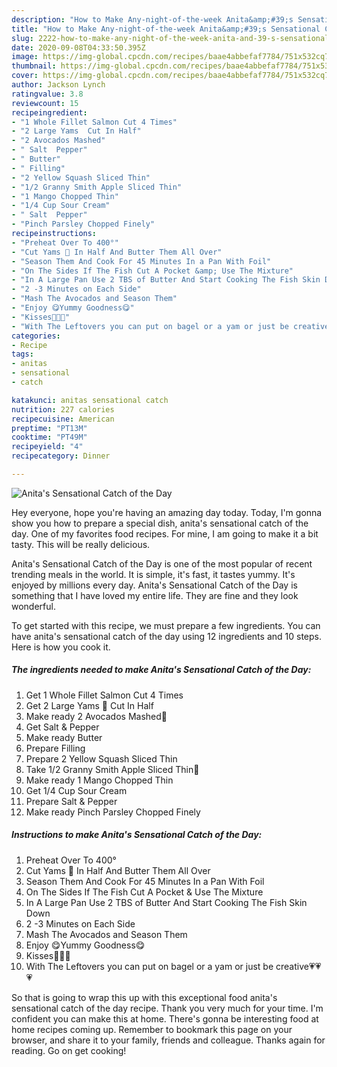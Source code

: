 ```yaml
---
description: "How to Make Any-night-of-the-week Anita&amp;#39;s Sensational Catch of the Day"
title: "How to Make Any-night-of-the-week Anita&amp;#39;s Sensational Catch of the Day"
slug: 2222-how-to-make-any-night-of-the-week-anita-and-39-s-sensational-catch-of-the-day
date: 2020-09-08T04:33:50.395Z
image: https://img-global.cpcdn.com/recipes/baae4abbefaf7784/751x532cq70/anitas-sensational-catch-of-the-day-recipe-main-photo.jpg
thumbnail: https://img-global.cpcdn.com/recipes/baae4abbefaf7784/751x532cq70/anitas-sensational-catch-of-the-day-recipe-main-photo.jpg
cover: https://img-global.cpcdn.com/recipes/baae4abbefaf7784/751x532cq70/anitas-sensational-catch-of-the-day-recipe-main-photo.jpg
author: Jackson Lynch
ratingvalue: 3.8
reviewcount: 15
recipeingredient:
- "1 Whole Fillet Salmon Cut 4 Times"
- "2 Large Yams  Cut In Half"
- "2 Avocados Mashed"
- " Salt  Pepper"
- " Butter"
- " Filling"
- "2 Yellow Squash Sliced Thin"
- "1/2 Granny Smith Apple Sliced Thin"
- "1 Mango Chopped Thin"
- "1/4 Cup Sour Cream"
- " Salt  Pepper"
- "Pinch Parsley Chopped Finely"
recipeinstructions:
- "Preheat Over To 400°"
- "Cut Yams 🍠 In Half And Butter Them All Over"
- "Season Them And Cook For 45 Minutes In a Pan With Foil"
- "On The Sides If The Fish Cut A Pocket &amp; Use The Mixture"
- "In A Large Pan Use 2 TBS of Butter And Start Cooking The Fish Skin Down"
- "2 -3 Minutes on Each Side"
- "Mash The Avocados and Season Them"
- "Enjoy 😋Yummy Goodness😋"
- "Kisses💋💋💋"
- "With The Leftovers you can put on bagel or a yam or just be creative💗💗💗"
categories:
- Recipe
tags:
- anitas
- sensational
- catch

katakunci: anitas sensational catch 
nutrition: 227 calories
recipecuisine: American
preptime: "PT13M"
cooktime: "PT49M"
recipeyield: "4"
recipecategory: Dinner

---
```



![Anita&#39;s Sensational Catch of the Day](https://img-global.cpcdn.com/recipes/baae4abbefaf7784/751x532cq70/anitas-sensational-catch-of-the-day-recipe-main-photo.jpg)

Hey everyone, hope you're having an amazing day today. Today, I'm gonna show you how to prepare a special dish, anita&#39;s sensational catch of the day. One of my favorites food recipes. For mine, I am going to make it a bit tasty. This will be really delicious.

Anita&#39;s Sensational Catch of the Day is one of the most popular of recent trending meals in the world. It is simple, it's fast, it tastes yummy. It's enjoyed by millions every day. Anita&#39;s Sensational Catch of the Day is something that I have loved my entire life. They are fine and they look wonderful.




To get started with this recipe, we must prepare a few ingredients. You can have anita&#39;s sensational catch of the day using 12 ingredients and 10 steps. Here is how you cook it.

<!--inarticleads1-->

##### The ingredients needed to make Anita&#39;s Sensational Catch of the Day:

1. Get 1 Whole Fillet Salmon Cut 4 Times
1. Get 2 Large Yams 🍠 Cut In Half
1. Make ready 2 Avocados Mashed🥑
1. Get  Salt &amp; Pepper
1. Make ready  Butter
1. Prepare  Filling
1. Prepare 2 Yellow Squash Sliced Thin
1. Take 1/2 Granny Smith Apple Sliced Thin🍏
1. Make ready 1 Mango Chopped Thin
1. Get 1/4 Cup Sour Cream
1. Prepare  Salt &amp; Pepper
1. Make ready Pinch Parsley Chopped Finely




<!--inarticleads2-->

##### Instructions to make Anita&#39;s Sensational Catch of the Day:

1. Preheat Over To 400°
1. Cut Yams 🍠 In Half And Butter Them All Over
1. Season Them And Cook For 45 Minutes In a Pan With Foil
1. On The Sides If The Fish Cut A Pocket &amp; Use The Mixture
1. In A Large Pan Use 2 TBS of Butter And Start Cooking The Fish Skin Down
1. 2 -3 Minutes on Each Side
1. Mash The Avocados and Season Them
1. Enjoy 😋Yummy Goodness😋
1. Kisses💋💋💋
1. With The Leftovers you can put on bagel or a yam or just be creative💗💗💗




So that is going to wrap this up with this exceptional food anita&#39;s sensational catch of the day recipe. Thank you very much for your time. I'm confident you can make this at home. There's gonna be interesting food at home recipes coming up. Remember to bookmark this page on your browser, and share it to your family, friends and colleague. Thanks again for reading. Go on get cooking!
